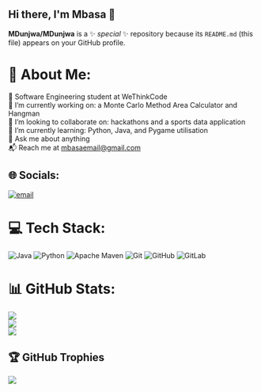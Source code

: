 ## Hi there, I'm Mbasa 👋

**MDunjwa/MDunjwa** is a ✨ _special_ ✨ repository because its `README.md` (this file) appears on your GitHub profile.

# 💫 About Me:
🧠 Software Engineering student at WeThinkCode  
🔭 I’m currently working on: a Monte Carlo Method Area Calculator and Hangman  
👯 I’m looking to collaborate on: hackathons and a sports data application  
🌱 I’m currently learning: Python, Java, and Pygame utilisation  
💬 Ask me about anything  
📬 Reach me at mbasaemail@gmail.com

## 🌐 Socials:
[![email](https://img.shields.io/badge/Email-D14836?logo=gmail&logoColor=white)](mailto:mbasaemail@gmail.com)

# 💻 Tech Stack:
![Java](https://img.shields.io/badge/java-%23ED8B00.svg?style=for-the-badge&logo=openjdk&logoColor=white) 
![Python](https://img.shields.io/badge/python-3670A0?style=for-the-badge&logo=python&logoColor=ffdd54) 
![Apache Maven](https://img.shields.io/badge/Apache%20Maven-C71A36?style=for-the-badge&logo=Apache%20Maven&logoColor=white) 
![Git](https://img.shields.io/badge/git-%23F05033.svg?style=for-the-badge&logo=git&logoColor=white) 
![GitHub](https://img.shields.io/badge/github-%23121011.svg?style=for-the-badge&logo=github&logoColor=white) 
![GitLab](https://img.shields.io/badge/gitlab-%23181717.svg?style=for-the-badge&logo=gitlab&logoColor=white)

# 📊 GitHub Stats:
![](https://github-readme-stats.vercel.app/api?username=MDunjwa&theme=merko&hide_border=true&include_all_commits=true&count_private=true)  
![](https://nirzak-streak-stats.vercel.app/?user=MDunjwa&theme=merko&hide_border=true)  
![](https://github-readme-stats.vercel.app/api/top-langs/?username=MDunjwa&theme=merko&hide_border=true&include_all_commits=true&count_private=true&layout=compact)

## 🏆 GitHub Trophies
![](https://github-profile-trophy.vercel.app/?username=MDunjwa&theme=radical&no-frame=false&no-bg=true&margin-w=4)

<!-- Proudly created with GPRM ( https://gprm.itsvg.in ) -->
